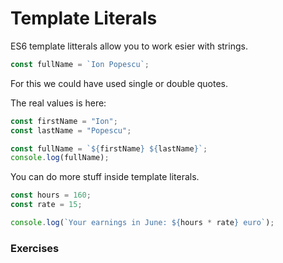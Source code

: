 # Template Literals

ES6 template litterals allow you to work esier with strings.

```javascript
const fullName = `Ion Popescu`;
```
For this we could have used single or double quotes.

The real values is here:
```javascript
const firstName = "Ion";
const lastName = "Popescu";

const fullName = `${firstName} ${lastName}`;
console.log(fullName);

```
You can do more stuff inside template literals.

```javascript
const hours = 160;
const rate = 15;

console.log(`Your earnings in June: ${hours * rate} euro`);
```
### Exercises
